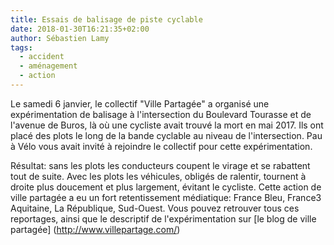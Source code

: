 ```yaml
---
title: Essais de balisage de piste cyclable
date: 2018-01-30T16:21:35+02:00
author: Sébastien Lamy
tags:
  - accident
  - aménagement
  - action
---
```


Le samedi 6 janvier, le collectif "Ville Partagée" a organisé une
expérimentation de balisage à l'intersection du Boulevard Tourasse et de
l'avenue de Buros, là où une cycliste avait trouvé la mort en mai 2017. Ils ont
placé des plots le long de la bande cyclable au niveau de l'intersection. Pau à
Vélo vous avait invité à rejoindre le collectif pour cette expérimentation.

Résultat: sans les plots les conducteurs coupent le virage et se rabattent tout
de suite. Avec les plots les véhicules, obligés de ralentir, tournent à droite
plus doucement et plus largement, évitant le cycliste. Cette action de ville
partagée a eu un fort retentissement médiatique: France Bleu, France3 Aquitaine,
La République, Sud-Ouest. Vous pouvez retrouver tous ces reportages, ainsi que
le descriptif de l'expérimentation sur [le blog de ville partagée]
(http://www.villepartage.com/)
